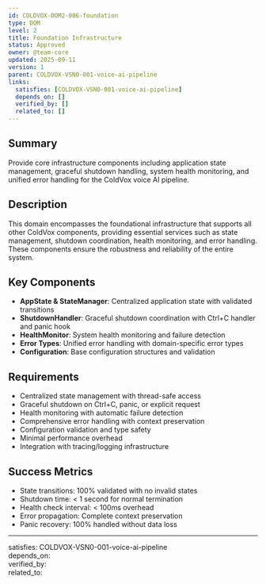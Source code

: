 ```yaml
---
id: COLDVOX-DOM2-006-foundation
type: DOM
level: 2
title: Foundation Infrastructure
status: Approved
owner: @team-core
updated: 2025-09-11
version: 1
parent: COLDVOX-VSN0-001-voice-ai-pipeline
links:
  satisfies: [COLDVOX-VSN0-001-voice-ai-pipeline]
  depends_on: []
  verified_by: []
  related_to: []
---
```


## Summary
Provide core infrastructure components including application state management, graceful shutdown handling, system health monitoring, and unified error handling for the ColdVox voice AI pipeline.

## Description
This domain encompasses the foundational infrastructure that supports all other ColdVox components, providing essential services such as state management, shutdown coordination, health monitoring, and error handling. These components ensure the robustness and reliability of the entire system.

## Key Components
- **AppState & StateManager**: Centralized application state with validated transitions
- **ShutdownHandler**: Graceful shutdown coordination with Ctrl+C handler and panic hook
- **HealthMonitor**: System health monitoring and failure detection
- **Error Types**: Unified error handling with domain-specific error types
- **Configuration**: Base configuration structures and validation

## Requirements
- Centralized state management with thread-safe access
- Graceful shutdown on Ctrl+C, panic, or explicit request
- Health monitoring with automatic failure detection
- Comprehensive error handling with context preservation
- Configuration validation and type safety
- Minimal performance overhead
- Integration with tracing/logging infrastructure

## Success Metrics
- State transitions: 100% validated with no invalid states
- Shutdown time: < 1 second for normal termination
- Health check interval: < 100ms overhead
- Error propagation: Complete context preservation
- Panic recovery: 100% handled without data loss

---
satisfies: COLDVOX-VSN0-001-voice-ai-pipeline  
depends_on:   
verified_by:   
related_to: